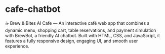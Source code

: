 # cafe-chatbot
☕ Brew &amp; Bites AI Cafe — An interactive café web app that combines a dynamic menu, shopping cart, table reservations, and payment simulation with BrewBot, a friendly AI chatbot. Built with HTML, CSS, and JavaScript, it features a fully responsive design, engaging UI, and smooth user experience.
